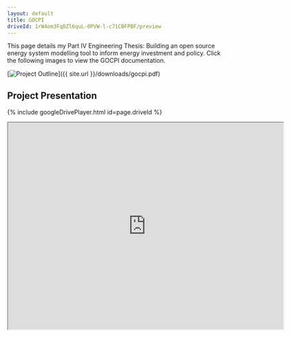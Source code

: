 ```yaml
---
layout: default
title: GOCPI
driveId: 1rW4om3FqDZl6quL-0PVW-l-c71CBFPBF/preview
---
```


This page details my Part IV Engineering Thesis: Building an open source energy system modelling tool to inform energy investment and policy. Click the following images to view the GOCPI documentation.

[![Project Outline](/assets/images/gocpi-project-outline.png)]({{ site.url }}/downloads/gocpi.pdf)

## Project Presentation

{% include googleDrivePlayer.html id=page.driveId %}

<iframe src="https://drive.google.com/file/d/1rW4om3FqDZl6quL-0PVW-l-c71CBFPBF/preview" width="640" height="480"></iframe>



